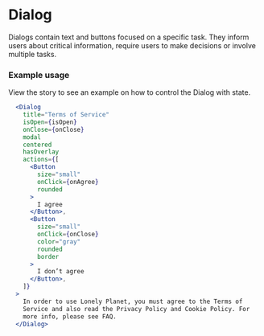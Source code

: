 # Dialog

Dialogs contain text and buttons focused on a specific task. They
inform users about critical information, require users to make decisions
or involve multiple tasks.

### Example usage

View the story to see an example on how to control the Dialog with state.

```jsx
  <Dialog
    title="Terms of Service"
    isOpen={isOpen}
    onClose={onClose}
    modal
    centered
    hasOverlay
    actions={[
      <Button
        size="small"
        onClick={onAgree}
        rounded
      >
        I agree
      </Button>,
      <Button
        size="small"
        onClick={onClose}
        color="gray"
        rounded
        border
      >
        I don’t agree
      </Button>,
    ]}
  >
    In order to use Lonely Planet, you must agree to the Terms of
    Service and also read the Privacy Policy and Cookie Policy. For
    more info, please see FAQ.
  </Dialog>
```
